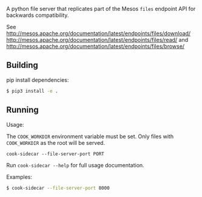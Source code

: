 A python file server that replicates part of the Mesos `files` endpoint API for backwards compatibility.

See http://mesos.apache.org/documentation/latest/endpoints/files/download/
http://mesos.apache.org/documentation/latest/endpoints/files/read/ and
http://mesos.apache.org/documentation/latest/endpoints/files/browse/

## Building

pip install dependencies:

```bash
$ pip3 install -e .
```

## Running

Usage:

The `COOK_WORKDIR` environment variable must be set. Only files with `COOK_WORKDIR` as the root will be served.

```
cook-sidecar --file-server-port PORT
```

Run `cook-sidecar --help` for full usage documentation.

Examples:

```bash
$ cook-sidecar --file-server-port 8000
```
